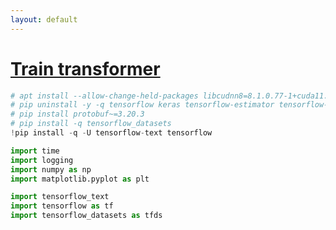 ```yaml
---
layout: default
---
```


# [Train transformer](https://www.tensorflow.org/text/tutorials/transformer)

```python
# apt install --allow-change-held-packages libcudnn8=8.1.0.77-1+cuda11.2
# pip uninstall -y -q tensorflow keras tensorflow-estimator tensorflow-text
# pip install protobuf~=3.20.3
# pip install -q tensorflow_datasets
!pip install -q -U tensorflow-text tensorflow
```

```python
import time
import logging
import numpy as np
import matplotlib.pyplot as plt

import tensorflow_text
import tensorflow as tf
import tensorflow_datasets as tfds
```

```python

```

```python

```

```python

```

```python

```

```python

```

```python

```

```python

```

```python

```

```python

```

```python

```

```python

```

```python

```

```python

```

```python

```

```python

```

```python

```